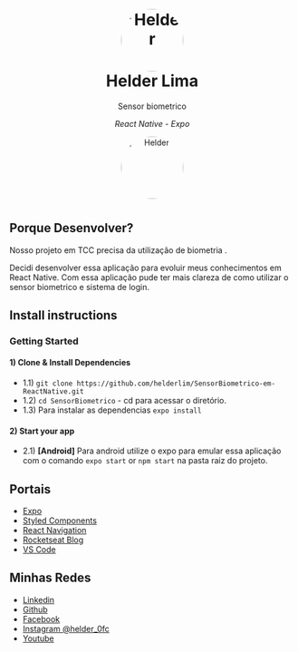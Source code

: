 <h1 align="center">
  <br>
  <img src="https://media-exp1.licdn.com/dms/image/C4E03AQHiUzwTbrbTYA/profile-displayphoto-shrink_200_200/0?e=1606953600&v=beta&t=S0QIbbGAxuusKinTmB0BRpzC2Zbm5pC8unU6y366Vns" alt="Helder" height="110" width="110" style="border-radius: 55px">
  <br>
 Helder Lima 
  <br>
</h1>

<p align="center"> Sensor biometrico </p>

<p align="center"><i>React Native - Expo </i> </p>


<p align="center">
<img src="https://reactnative.dev/img/header_logo.svg" alt="Helder" height="110" width="110" style="border-radius: 55px">

</p>
<h1></h1>

## Porque **Desenvolver?**

Nosso projeto em TCC precisa da utilização de biometria .  

Decidi desenvolver essa aplicação  para evoluir meus conhecimentos em React Native. Com essa aplicação pude ter mais clareza de como utilizar o sensor biometrico e sistema de login. 


## **Install instructions**

### Getting Started

#### 1) Clone & Install Dependencies

- 1.1) `git clone https://github.com/helderlim/SensorBiometrico-em-ReactNative.git`
- 1.2) `cd SensorBiometrico` - cd para acessar o diretório.
- 1.3) Para instalar as dependencias `expo install` 
        

#### 2) Start your app


- 2.1) **[Android]** Para android utilize o expo para emular essa aplicação com o comando `expo start` or `npm start` na pasta raiz do projeto.

##  **Portais**




-   [Expo](https://github.com/expo/expo)
-   [Styled Components](https://www.styled-components.com/)
-   [React Navigation](https://reactnavigation.org/docs/navigating/)
-   [Rocketseat Blog](https://blog.rocketseat.com.br/)
-   [VS Code](https://code.visualstudio.com/)

##  **Minhas Redes**




-   [Linkedin](https://www.linkedin.com/in/helder-lima-6417b218b/)
-   [Github](https://github.com/helderlim)
-   [Facebook](https://www.facebook.com/helderfelipe.lima)
-   [Instagram @helder_0fc](https://www.instagram.com/helder_ofic/)
-   [Youtube](https://www.youtube.com/channel/UCftCSX5Lk6vQdiZNML8gNUQ?view_as=subscriber)